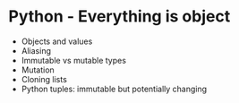 # Python - Everything is object
- Objects and values
- Aliasing
- Immutable vs mutable types
- Mutation 
- Cloning lists
- Python tuples: immutable but potentially changing
